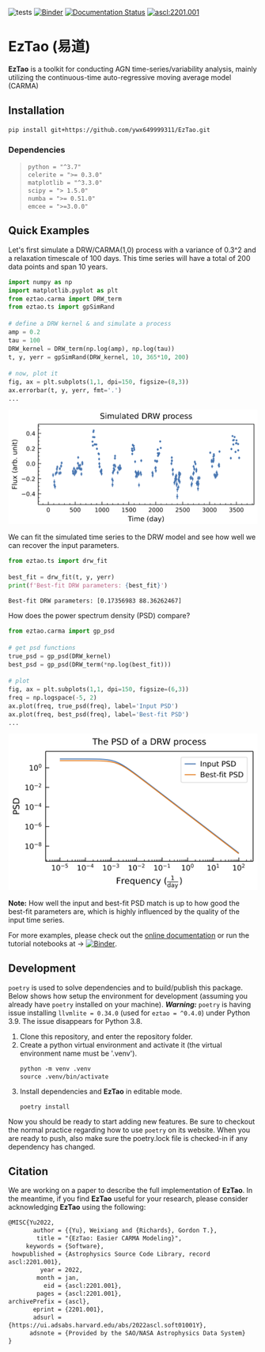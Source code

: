 ![tests](https://github.com/ywx649999311/EzTao/workflows/tests/badge.svg)
[![Binder](https://mybinder.org/badge_logo.svg)](https://mybinder.org/v2/gh/ywx649999311/EzTao/v0.4.0?filepath=docs/notebooks)
[![Documentation Status](https://readthedocs.org/projects/eztao/badge/?version=latest)](https://eztao.readthedocs.io/en/latest/)
<a href="https://ascl.net/2201.001"><img src="https://img.shields.io/badge/ascl-2201.001-blue.svg?colorB=262255" alt="ascl:2201.001" /></a>
# EzTao (易道)
**EzTao** is a toolkit for conducting AGN time-series/variability analysis, mainly utilizing the continuous-time auto-regressive moving average model (CARMA)

## Installation
<!--- ```
pip install eztao
```
or (from master)--->
```
pip install git+https://github.com/ywx649999311/EzTao.git
```
### Dependencies
>```
>python = "^3.7"
>celerite = ">= 0.3.0"
>matplotlib = "^3.3.0"
>scipy = "> 1.5.0"
>numba = ">= 0.51.0"
>emcee = ">=3.0.0"
>```

## Quick Examples
Let's first simulate a DRW/CARMA(1,0) process with a variance of 0.3^2 and a relaxation timescale of 100 days. This time series will have a total of 200 data points and span 10 years.
```python
import numpy as np
import matplotlib.pyplot as plt
from eztao.carma import DRW_term
from eztao.ts import gpSimRand

# define a DRW kernel & and simulate a process
amp = 0.2
tau = 100
DRW_kernel = DRW_term(np.log(amp), np.log(tau))
t, y, yerr = gpSimRand(DRW_kernel, 10, 365*10, 200)

# now, plot it
fig, ax = plt.subplots(1,1, dpi=150, figsize=(8,3))
ax.errorbar(t, y, yerr, fmt='.')
...
```
![drw_sim](include/drw_sim.png)

We can fit the simulated time series to the DRW model and see how well we can recover the input parameters.
```python
from eztao.ts import drw_fit

best_fit = drw_fit(t, y, yerr)
print(f'Best-fit DRW parameters: {best_fit}')
```
```shell
Best-fit DRW parameters: [0.17356983 88.36262467]
```

How does the power spectrum density (PSD) compare?
```python
from eztao.carma import gp_psd

# get psd functions
true_psd = gp_psd(DRW_kernel)
best_psd = gp_psd(DRW_term(*np.log(best_fit)))

# plot
fig, ax = plt.subplots(1,1, dpi=150, figsize=(6,3))
freq = np.logspace(-5, 2)
ax.plot(freq, true_psd(freq), label='Input PSD')
ax.plot(freq, best_psd(freq), label='Best-fit PSD')
...
```
![drw_psd](include/drw_psd.png)

__Note:__ How well the input and best-fit PSD match is up to how good the best-fit parameters are, which is highly influenced by the quality of the input time series. 

For more examples, please check out the [online documentation](https://eztao.readthedocs.io/en/latest/) or run the tutorial notebooks at ->
[![Binder](https://mybinder.org/badge_logo.svg)](https://mybinder.org/v2/gh/ywx649999311/EzTao/v0.4.0?filepath=docs/notebooks).

## Development
`poetry` is used to solve dependencies and to build/publish this package. Below shows how setup the environment for development (assuming you already have `poetry` installed on your machine). _**Warning:**_ `poetry` is having issue installing `llvmlite = 0.34.0` (used for `eztao = ^0.4.0`) under Python 3.9. The issue disappears for Python 3.8.

1. Clone this repository, and enter the repository folder.
2. Create a python virtual environment and activate it (the virtual environment name must be '.venv'). 
    ```
    python -m venv .venv
    source .venv/bin/activate
    ```
3. Install dependencies and **EzTao** in editable mode.
   ```
   poetry install
   ```

Now you should be ready to start adding new features. Be sure to checkout the normal practice regarding how to use `poetry` on its website. When you are ready to push, also make sure the poetry.lock file is checked-in if any dependency has changed. 

## Citation
We are working on a paper to describe the full implementation of **EzTao**. In the meantime, if you find **EzTao** useful for your research, please consider acknowledging **EzTao** using the following:

```
@MISC{Yu2022,
       author = {{Yu}, Weixiang and {Richards}, Gordon T.},
        title = "{EzTao: Easier CARMA Modeling}",
     keywords = {Software},
 howpublished = {Astrophysics Source Code Library, record ascl:2201.001},
         year = 2022,
        month = jan,
          eid = {ascl:2201.001},
        pages = {ascl:2201.001},
archivePrefix = {ascl},
       eprint = {2201.001},
       adsurl = {https://ui.adsabs.harvard.edu/abs/2022ascl.soft01001Y},
      adsnote = {Provided by the SAO/NASA Astrophysics Data System}
}
```

